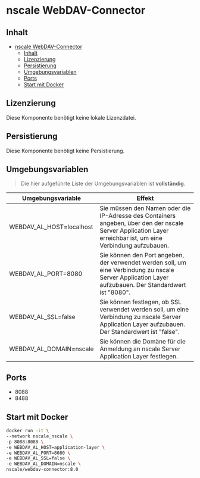 # nscale WebDAV-Connector

## Inhalt

- [nscale WebDAV-Connector](#nscale-webdav-connector)
  - [Inhalt](#inhalt)
  - [Lizenzierung](#lizenzierung)
  - [Persistierung](#persistierung)
  - [Umgebungsvariablen](#umgebungsvariablen)
  - [Ports](#ports)
  - [Start mit Docker](#start-mit-docker)

## Lizenzierung

Diese Komponente benötigt keine lokale Lizenzdatei.

## Persistierung

Diese Komponente benötigt keine Persistierung.

## Umgebungsvariablen

>Die hier aufgeführte Liste der Umgebungsvariablen ist **vollständig**.

|Umgebungsvariable | Effekt |
|----|---|
|WEBDAV_AL_HOST=localhost |Sie müssen den Namen oder die IP-Adresse des Containers angeben, über den der nscale Server Application Layer erreichbar ist, um eine Verbindung aufzubauen.|
|WEBDAV_AL_PORT=8080|Sie können den Port angeben, der verwendet werden soll, um eine Verbindung zu nscale Server Application Layer aufzubauen. Der Standardwert ist "8080".|
|WEBDAV_AL_SSL=false|Sie können festlegen, ob SSL verwendet werden soll, um eine Verbindung zu nscale Server Application Layer aufzubauen. Der Standardwert ist "false".|
|WEBDAV_AL_DOMAIN=nscale|Sie können die Domäne für die Anmeldung an nscale Server Application Layer festlegen.|

## Ports

- 8088
- 8488

## Start mit Docker

```bash
docker run -it \
--network nscale_nscale \
-p 8088:8088 \
-e WEBDAV_AL_HOST=application-layer \
-e WEBDAV_AL_PORT=8080 \
-e WEBDAV_AL_SSL=false \
-e WEBDAV_AL_DOMAIN=nscale \
nscale/webdav-connector:8.0
```
